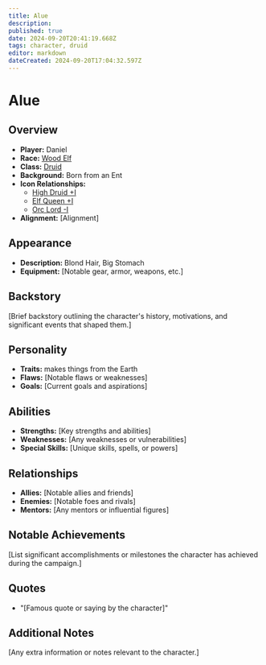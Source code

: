 ```yaml
---
title: Alue
description: 
published: true
date: 2024-09-20T20:41:19.668Z
tags: character, druid
editor: markdown
dateCreated: 2024-09-20T17:04:32.597Z
---
```


# Alue

## Overview
- **Player:** Daniel
- **Race:** [Wood Elf](#woodelf)
- **Class:** [Druid](#druid)
- **Background:** Born from an Ent
- **Icon Relationships:** 
   - [High Druid +I](/t/highdruid)
   - [Elf Queen +I](/t/elfqueen)
   - [Orc Lord -I](/t/#orclord)
- **Alignment:** [Alignment]

## Appearance
- **Description:** Blond Hair, Big Stomach
- **Equipment:** [Notable gear, armor, weapons, etc.]

## Backstory
[Brief backstory outlining the character's history, motivations, and significant events that shaped them.]

## Personality
- **Traits:** makes things from the Earth
- **Flaws:** [Notable flaws or weaknesses]
- **Goals:** [Current goals and aspirations]

## Abilities
- **Strengths:** [Key strengths and abilities]
- **Weaknesses:** [Any weaknesses or vulnerabilities]
- **Special Skills:** [Unique skills, spells, or powers]

## Relationships
- **Allies:** [Notable allies and friends]
- **Enemies:** [Notable foes and rivals]
- **Mentors:** [Any mentors or influential figures]

## Notable Achievements
[List significant accomplishments or milestones the character has achieved during the campaign.]

## Quotes
- "[Famous quote or saying by the character]"

## Additional Notes
[Any extra information or notes relevant to the character.]
